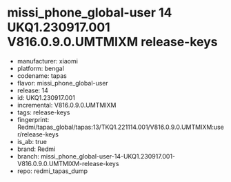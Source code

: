 # missi_phone_global-user 14 UKQ1.230917.001 V816.0.9.0.UMTMIXM release-keys
- manufacturer: xiaomi
- platform: bengal
- codename: tapas
- flavor: missi_phone_global-user
- release: 14
- id: UKQ1.230917.001
- incremental: V816.0.9.0.UMTMIXM
- tags: release-keys
- fingerprint: Redmi/tapas_global/tapas:13/TKQ1.221114.001/V816.0.9.0.UMTMIXM:user/release-keys
- is_ab: true
- brand: Redmi
- branch: missi_phone_global-user-14-UKQ1.230917.001-V816.0.9.0.UMTMIXM-release-keys
- repo: redmi_tapas_dump
